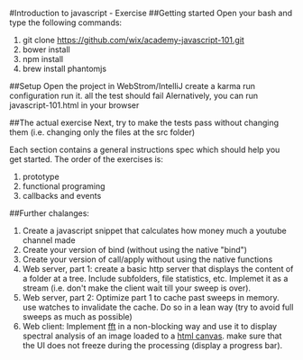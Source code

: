 #Introduction to javascript - Exercise 
##Getting started
Open your bash and type the following commands:

1. git clone https://github.com/wix/academy-javascript-101.git
2. bower install
3. npm install
4. brew install phantomjs

##Setup
Open the project in WebStrom/IntelliJ create a karma run configuration
run it. all the test should fail
Alernatively, you can run javascript-101.html in your browser

##The actual exercise
Next, try to make the tests pass without changing them (i.e. changing only the files at the src folder)

Each section contains a general instructions spec which should help you get started.
The order of the exercises is:

1. prototype
2. functional programing
3. callbacks and events

##Further chalanges:

1. Create a javascript snippet that calculates how money much a youtube channel made
2. Create your version of bind (without using the native "bind")
3. Create your version of call/apply without using the native functions
4. Web server, part 1: create a basic http server that displays the content of a folder at a tree. Include subfolders, file statistics, etc. Implemet it as a stream (i.e. don't make the client wait till your sweep is over).
5. Web server, part 2: Optimize part 1 to cache past sweeps in memory. use watches to invalidate the cache. Do so in a lean way (try to avoid full sweeps as much as possible)
6. Web client: Implement [fft](http://en.wikipedia.org/wiki/Fast_Fourier_transform) in a non-blocking way and use it to display spectral analysis of an image loaded to a [html canvas](http://www.w3schools.com/html/html5_canvas.asp). make sure that the UI does not freeze during the processing (display a progress bar).



